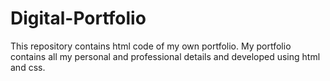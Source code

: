 # Digital-Portfolio
This repository contains html code of my own portfolio. My portfolio contains all my personal and professional details and developed using html and css.
